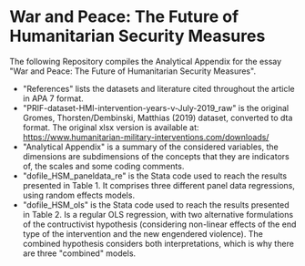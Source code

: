 # War and Peace: The Future of Humanitarian Security Measures 

The following Repository compiles the Analytical Appendix for the essay "War and Peace: The Future of Humanitarian Security Measures". 
  - "References" lists the datasets and literature cited throughout the article in APA 7 format.
  - "PRIF-dataset-HMI-intervention-years-v-July-2019_raw" is the original Gromes, Thorsten/Dembinski, Matthias (2019) dataset, converted to dta format. The original xlsx version is available at: https://www.humanitarian-military-interventions.com/downloads/ 
  - "Analytical Appendix" is a summary of the considered variables, the dimensions are subdimensions of the concepts that they are indicators of, the scales and some coding comments.
  - "dofile_HSM_paneldata_re" is the Stata code used to reach the results presented in Table 1. It comprises three different panel data regressions, using random effects models.
  - "dofile_HSM_ols" is the Stata code used to reach the results presented in Table 2. Is a regular OLS regression, with two alternative formulations of the contructivist hypothesis (considering non-linear effects of the end type of the intervention and the new engendered violence). The combined hypothesis considers both interpretations, which is why there are three "combined" models.
